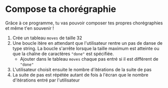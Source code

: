 # Compose ta chorégraphie
Grâce à ce programme, tu vas pouvoir composer tes propres chorégraphies et même t'en souvenir !
1. Crée un tableau `moves` de taille 32
2. Une boucle itère en attendant que l'utilisateur rentre un pas de danse de type string. La boucle s'arrête lorsque la taille maximum est atteinte ou que la chaîne de caractères `"done"` est spécifiée.
   * Ajouter dans le tableau `moves` chaque pas entré si il est différent de `"done"`
3. L'utilisateur choisit ensuite le nombre d'itérations de la suite de pas
4. La suite de pas est répétée autant de fois à l'écran que le nombre d'itérations entré par l'utilisateur
